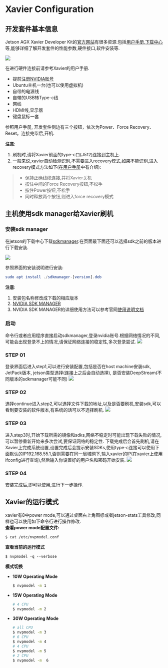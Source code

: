 # Xavier Configuration

## 开发套件基本信息
Jetson AGX Xavier Developer Kit的[官方网站](https://developer.nvidia.com/embedded/jetson-agx-xavier-developer-kit)有很多资源.包括[用户手册](https://developer.nvidia.com/embedded/dlc/jetson-agx-xavier-developer-kit-user-guide),[下载中心](https://developer.nvidia.com/embedded/downloads#?search=Jetson%20AGX%20Xavier)等,能够详细了解开发套件的性能参数,硬件接口,软件安装等.

![](images/xavier_configuration/xavier_website.png)

在进行硬件连接前请参考Xavier的用户手册.

- 提前[注册NVIDIA账号](https://developer.nvidia.com/login)
- Ubuntu主机一台(也可以使用虚拟机)
- 自带的电源线
- 自带的USB转Type-c线
- 网线
- HDMI线,显示器
- 键盘鼠标一套

参照用户手册, 开发套件侧边有三个按钮，依次为Power、Force Recovery、Reset。连接完毕后,开机.

**注意**: 

1. 刷机时,请将Xavier前面的type-c口(J512)连接到主机上.
2. 一般来说,xavier自动检测识别,不需要进入recovery模式,如果不能识别,进入recovery模式方法如下(在[用户手册](https://developer.nvidia.com/embedded/dlc/jetson-agx-xavier-developer-kit-user-guide)中有介绍):

> - 保持正确线缆连接,并将Xavier关机
> - 按住中间的Force Recovery按钮,不松手
> - 按住Power按钮,不松手
> - 同时释放两个按钮,则进入force recovery模式


## 主机使用sdk manager给Xavier刷机
### 安装sdk manager
在jetson的下载中心下载[sdkmanager](https://developer.nvidia.com/nvidia-sdk-manager).在页面最下面还可以选择sdk之前的版本进行下载安装.

![](images/xavier_configuration/sdkmanager_download.png)

参照界面的安装说明进行安装:
```elm
sudo apt install ./sdkmanager-[version].deb
```
**注意**:
1. 安装包名称修改成下载的相应版本
2. [NVIDIA SDK MANAGER](https://docs.nvidia.com/sdk-manager/index.html)
2. NVIDIA SDK MANAGER的详细使用方法可以参考官网[使用说明文档](https://docs.nvidia.com/sdk-manager/install-with-sdkm-jetson/index.html#installation)

### 启动
命令行或者应用程序直接启动sdkmanager,登录nvidia账号.根据网络情况的不同,可能会出现登录不上的情况,请保证网络连接的稳定性,多次登录尝试.
![](images/xavier_configuration/sdk_login.png)
### STEP 01
登录界面后进入step1,可以进行安装配置,包括是否在host machine安装sdk, JetPack版本, jetson类型选择(连接上之后会自动选择), 是否安装DeepStream(不同版本的sdkmanager可能不同)
![](images/xavier_configuration/sdk_step01.png)
### STEP 02
选择continue进入step2,可以选择文件下载的地址,以及是否要刷机,安装sdk,可以看到要安装的软件版本,有系统的话可以不选择刷机.
![](images/xavier_configuration/sdk_step02.png)
### STEP 03
进入step3时,开始下载所需的镜像和sdks,网络不稳定时可能出现下载失败的情况,可以暂停重新开始来多次尝试,要保证网络的稳定性.
下载完成后会首先刷机,请在Xavier上完成系统设置,设置完成后会提示安装SDKs,使用type-c连接可以使用下面默认的IP192.168.55.1,否则需要在同一局域网下,输入xavier的IP(在xavier上使用ifconfig进行查询),然后输入你设置好的用户名和密码开始安装.
![](images/xavier_configuration/sdk_step03.png)

### STEP 04
安装完成后,即可以使用,进行下一步操作.

## Xavier的运行模式
xavier有8中power mode,可以通过桌面右上角图标或者jetson-stats工具修改,同样也可以使用如下命令行进行操作修改.   
**查看power mode配置文件:**

```$ cat /etc/nvpmodel.conf ```

**查看当前的运行模式**

```$ nvpmodel -q --verbose ```

**模式切换**

- **10W Operating Mode**    
    ```bash
    $ nvpmodel -m 1
    ```

- **15W Operating Mode**    

    ```bash
    # 4 CPU
    $ nvpmodel -m 2
    ```

- **30W Operating Mode**    

    ```bash
    # all CPU
    $ nvpmodel -m 3
    # 6 CPU
    $ nvpmodel -m 4
    # 4 CPU
    $ nvpmodel -m 5
    # 2 CPU
    $ nvpmodel -m  6
    ```